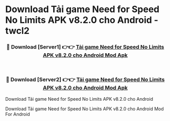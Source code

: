 # Download Tải game Need for Speed No Limits APK v8.2.0 cho Android - twcl2


<div align="center">
<h3>🔴 Download [Server1] 👉👉 <a href="https://apk-comot.site?title=Tải_game_Need_for_Speed_No_Limits_APK_v8.2.0_cho_Android">Tải game Need for Speed No Limits APK v8.2.0 cho Android Mod Apk</a></h3><br>
<h3>🔴 Download [Server2] 👉👉 <a href="https://apk-comot.site?title=Tải_game_Need_for_Speed_No_Limits_APK_v8.2.0_cho_Android">Tải game Need for Speed No Limits APK v8.2.0 cho Android Mod Apk</a></h3>
</div>



Download Tải game Need for Speed No Limits APK v8.2.0 cho Android 

Download Tải game Need for Speed No Limits APK v8.2.0 cho Android Mod For Android